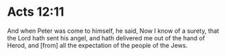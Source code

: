 # Acts 12:11

And when Peter was come to himself, he said, Now I know of a surety, that the Lord hath sent his angel, and hath delivered me out of the hand of Herod, and [from] all the expectation of the people of the Jews.